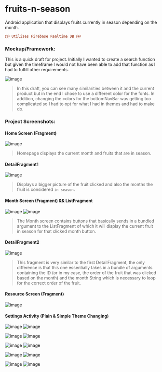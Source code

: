 # fruits-n-season
Android application that displays fruits currently in season depending on the month.
```diff
@@ Utilizes Firebase Realtime DB @@
```

### Mockup/Framework:
This is a quick draft for project. Initially I wanted to create a search function 
but given the timeframe I would not have been able to add that function as I had to fulfill other requirements.


![image](https://user-images.githubusercontent.com/64164615/155824995-84ad83d2-1244-4ec5-8140-29df7014fef2.png)
>In this draft, you can see many similarities between it and the current product but in the end I chose to use a different color for the fonts. In addition,
>changing the colors for the bottomNavBar was getting too complicated so I had to opt for what I had in themes and had to make do.

### Project Screenshots:

#### Home Screen (Fragment)
![image](https://user-images.githubusercontent.com/64164615/155825163-e7289b87-8e2b-41db-81a9-6dea133d3820.png)
> Homepage displays the current month and fruits that are in season.

#### DetailFragment1
![image](https://user-images.githubusercontent.com/64164615/155825317-ab85cfb3-06d9-4791-97fd-53903c648bce.png)
> Displays a bigger picture of the fruit clicked and also the months the fruit is considered `in season.`


#### Month Screen (Fragment) && ListFragment
![image](https://user-images.githubusercontent.com/64164615/155825354-238df90f-0a58-4c31-a073-5f5f2f42e8f9.png)
![image](https://user-images.githubusercontent.com/64164615/155825367-10e52053-15ff-4c02-b0ac-ea0df0c4650b.png)
> The Month screen contains buttons that basically sends in a bundled argument to the ListFragment of which it will display the current fruit in season for that clicked month button.

#### DetailFragment2
![image](https://user-images.githubusercontent.com/64164615/155825428-f7a94c7f-df22-4a54-93c9-17ae79350f4c.png)
> This fragment is very similar to the first DetailFragment, the only difference is that this one essentially takes in a bundle of arguments containing
> the ID (or in my case, the order of the fruit that was clicked based on the month) and the month String which is necessary to loop for the correct order of the fruit.

#### Resource Screen (Fragment)
![image](https://user-images.githubusercontent.com/64164615/155825441-f5b51faf-9868-4b82-9e79-4a59816923f1.png)

#### Settings Activity (Plain & Simple Theme Changing)
![image](https://user-images.githubusercontent.com/64164615/155825550-96a18d66-c4ba-4d5e-a886-bebbf7542eac.png)
![image](https://user-images.githubusercontent.com/64164615/155825558-2f1ada80-a940-4309-b054-20094b470a44.png)


![image](https://user-images.githubusercontent.com/64164615/155825562-67002fb4-200b-4087-b389-730cec95c1c2.png)
![image](https://user-images.githubusercontent.com/64164615/155825163-e7289b87-8e2b-41db-81a9-6dea133d3820.png)

![image](https://user-images.githubusercontent.com/64164615/155825574-491822f1-d26a-48b6-b0a6-1e7e7a267b78.png)
![image](https://user-images.githubusercontent.com/64164615/155825611-9d18c53f-7b71-4e06-80d0-5b85a3f60f8a.png)

![image](https://user-images.githubusercontent.com/64164615/155825585-321658b5-ae0a-4b32-934b-51b196eb6b3e.png)
![image](https://user-images.githubusercontent.com/64164615/155825354-238df90f-0a58-4c31-a073-5f5f2f42e8f9.png)

![image](https://user-images.githubusercontent.com/64164615/155825582-6874fc22-2068-41df-b23b-7bd9d3f8dc74.png)
![image](https://user-images.githubusercontent.com/64164615/155825441-f5b51faf-9868-4b82-9e79-4a59816923f1.png)




